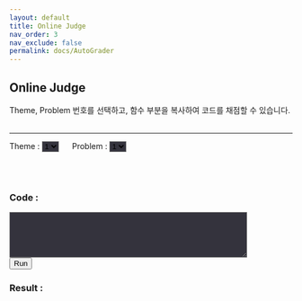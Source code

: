 ```yaml
---
layout: default
title: Online Judge
nav_order: 3
nav_exclude: false
permalink: docs/AutoGrader
---
```

<head>
    <link rel="stylesheet" href="https://pyscript.net/alpha/pyscript.css" />
    <script defer src="https://pyscript.net/unstable/pyscript.js"></script>
</head>

## Online Judge

Theme, Problem 번호를 선택하고, 함수 부분을 복사하여 코드를 채점할 수 있습니다.         
<br>

- - -
          
<script>
    const test_table = [
        /*Themes*/
        [
            /*Problems*/
            /*`Main Function Name`, `Test Code`*/
            [`test11`, `print("test1")`], 
            [`test12`, `print("test2")`]
        ],
        [
            [`test21`, `print("test3")`], 
            [`test22`, `print("test4")`], 
            [`test23`, `print("test5")`]
        ]
    ];

    function SetTheme() {
        var html = "";
        for(var i = 1; i <= test_table.length; i++){
            html += "<option>" + String(i) + "</option>\n";
        }
        document.getElementById("theme").innerHTML = html;
    }

    function SetProblem() {
        var theme = document.getElementById('theme').value - 1;

        html = "";
        for(var i = 1; i <= test_table[theme].length; i++){
            html += "<option>" + String(i) + "</option>\n";
        }
        document.getElementById("problem").innerHTML = html;
    }

    function Check() {
        var theme = document.getElementById('theme').value - 1;
        var problem = document.getElementById('problem').value - 1;
        var check_function = test_table[theme][problem][0];
        var check_code = test_table[theme][problem][1];

        var code = document.getElementById('code').value;
        document.getElementById("out").innerHTML = ``;
        if(code.includes("print")) {
            alert("print 구문을 제외하고 넣으세요.");
        }
        else if (!code.includes(check_function)) {
            alert(check_function + " 함수를 포함하고 있지 않습니다.");
        }
        else {
            document.getElementById("result").innerHTML = `<py-script output="out">` + code + "\n\n" + check_code + `</py-script>`;
        }
    }
</script>

Theme : 
<select id = 'theme' onclick="SetProblem()" style="background-color:#34333d"><option>1</option></select>
&nbsp;&nbsp;&nbsp;&nbsp;
Problem : 
<select id = 'problem' style="background-color:#34333d"><option>1</option></select>

<br>
<br>    

### Code :
<textarea id='code' name="code" rows="5" cols="50" style="background-color:#34333d"></textarea>
<br>
<button onclick="Check()">Run</button>

### Result : 
<div id='result'></div>
<h3 id="out"></h3>

<br>
<br>
<br>

<script>
    SetTheme();
    SetProblem();
</script>